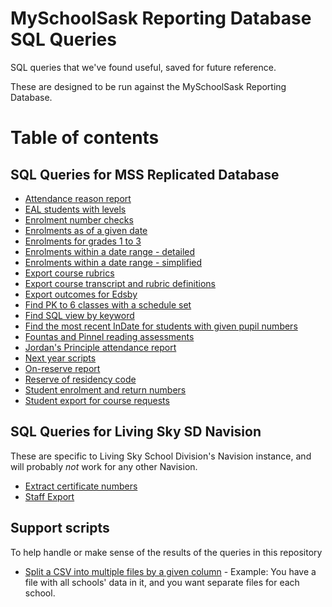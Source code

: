 # MySchoolSask Reporting Database SQL Queries
SQL queries that we've found useful, saved for future reference.

These are designed to be run against the MySchoolSask Reporting Database.

# Table of contents

## SQL Queries for MSS Replicated Database
 - [Attendance reason report](MSS_Replicated_Database/attendance-reason-report.sql)
 - [EAL students with levels](MSS_Replicated_Database/eal-students-with-levels.sql)
 - [Enrolment number checks](MSS_Replicated_Database/enrolment_number_checks.sql)
 - [Enrolments as of a given date](MSS_Replicated_Database/enrolments_as_of_a_given_date.sql)
 - [Enrolments for grades 1 to 3](MSS_Replicated_Database/enrolments_grade_1_to_3.sql)
 - [Enrolments within a date range - detailed](MSS_Replicated_Database/enrolments_within_a_date_range.sql)
 - [Enrolments within a date range - simplified](MSS_Replicated_Database/enrolments_within_a_date_range_2.sql)
 - [Export course rubrics](MSS_Replicated_Database/course-rubrics.sql)
 - [Export course transcript and rubric definitions](MSS_Replicated_Database/course_transcript_and_rubric_definitions.sql)
 - [Export outcomes for Edsby](MSS_Replicated_Database/edsby_outcomes.sql)
 - [Find PK to 6 classes with a schedule set](MSS_Replicated_Database/find-pk-to-6-classes-with-a-schedule-set.sql)
 - [Find SQL view by keyword](MSS_Replicated_Database/find_sql_view_by_keyword.sql)
 - [Find the most recent InDate for students with given pupil numbers](MSS_Replicated_Database/most_recent_indate_by_pupil.sql)
 - [Fountas and Pinnel reading assessments](MSS_Replicated_Database/fountas_pinnell_reading_assessments.sql)
 - [Jordan's Principle attendance report](MSS_Replicated_Database/jordans_principle_attendance_report.sql)
 - [Next year scripts](MSS_Replicated_Database/next_year_scripts.sql)
 - [On-reserve report](MSS_Replicated_Database/on_reserve_report.sql)
 - [Reserve of residency code](MSS_Replicated_Database/reserve_of_residency_codes.sql)
 - [Student enrolment and return numbers](MSS_Replicated_Database/student_enrolment_and_return_numbers.sql)
 - [Student export for course requests](MSS_Replicated_Database/student_export_for_course_requests.sql)


## SQL Queries for Living Sky SD Navision
These are specific to Living Sky School Division's Navision instance, and will probably _not_ work for any other Navision.
 - [Extract certificate numbers](LSSD_Navision/certificate_numbers.sql)
 - [Staff Export](LSSD_Navision/staff_export_from_navision.sql)


 ## Support scripts
 To help handle or make sense of the results of the queries in this repository
 - [Split a CSV into multiple files by a given column](SupportingScripts/Split-CSV.ps1) - Example: You have a file with all schools' data in it, and you want separate files for each school.
